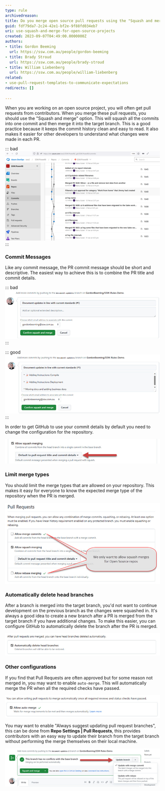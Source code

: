 ```yaml
---
type: rule
archivedreason: 
title: Do you merge open source pull requests using the "Squash and merge" option?
guid: fdf79da7-2c24-42e1-bf2e-9f88fd034eb7
uri: use-squash-and-merge-for-open-source-projects
created: 2023-09-07T04:49:00.0000000Z
authors:
- title: Gordon Beeming
  url: https://ssw.com.au/people/gordon-beeming
- title: Brady Stroud
  url: https://ssw.com.au/people/brady-stroud
- title: William Liebenberg
  url: https://ssw.com.au/people/william-liebenberg
related: 
- use-pull-request-templates-to-communicate-expectations
redirects: []

---
```


When you are working on an open source project, you will often get pull requests from contributors. When you merge these pull requests, you should use the "Squash and merge" option. This will squash all the commits into one commit and then merge it into the target branch. This is a good practice because it keeps the commit history clean and easy to read. It also makes it easier for other developers to understand what changes were made in each PR.

<!--endintro-->


::: bad  
![Figure: Bad example - It's hard to follow the changes since there’s noise from all commits on the merged branches](merge-bad-example.png)  
:::

### Commit Messages

Like any commit message, the PR commit message should be short and descriptive. The easiest way to achieve this is to combine the PR title and commit details.

::: bad  
![Figure: Bad example - This merge will be missing important information from the commit message](confirm-squash-and-merge-with-no-details.jpg)  
:::

::: good  
![Figure: Good example - This merge will include all the commit messages as part of the PR commit message](confirm-squash-and-merge.jpg)  
:::

In order to get GitHub to use your commit details by default you need to change the configuration for the repository.

![Figure: Repo Settings | Pull Requests | Allow squash merging, and change the value to "Default to pull request title and commit details"](squash-merge-settings.jpg)  


### Limit merge types

You should limit the merge types that are allowed on your repository. This makes it easy for everyone to know the expected merge type of the repository when the PR is merged.

![Figure: Repo Settings | Pull Requests, remove "Allow merge commits" and "Allow rebase merging" to force all PRs to be squash merged](limit-merge-types.jpg)  

### Automatically delete head branches

After a branch is merged into the target branch, you'd not want to continue development on the previous branch as the changes were squashed in. It's always a good idea to create a new branch after a PR is merged from the target branch if you have additional changes. To make this easier, you can configure GitHub to automatically delete the branch after the PR is merged.

![Figure: Repo Settings | Pull Requests, enable "Automatically delete head branches" to avoid stale branches](automatically-delete-head-branches.jpg)  


### Other configurations

If you find that Pull Requests are often approved but for some reason not merged in, you may want to enable `auto-merge`. This will automatically merge the PR when all the required checks have passed.

![Figure: Repo Settings | Pull Requests, enable "Allow auto-merge"](auto-merge.jpg)  

You may want to enable "Always suggest updating pull request branches", this can be done from **Repo Settings | Pull Requests**, this provides contributors with an easy way to update their branch from the target branch without performing the merge themselves on their local machine.

![Figure: Providing contributors with an easy mechanism to update their branch helps reduce conflicts if they need to make more changes](update-branch.jpg)  
